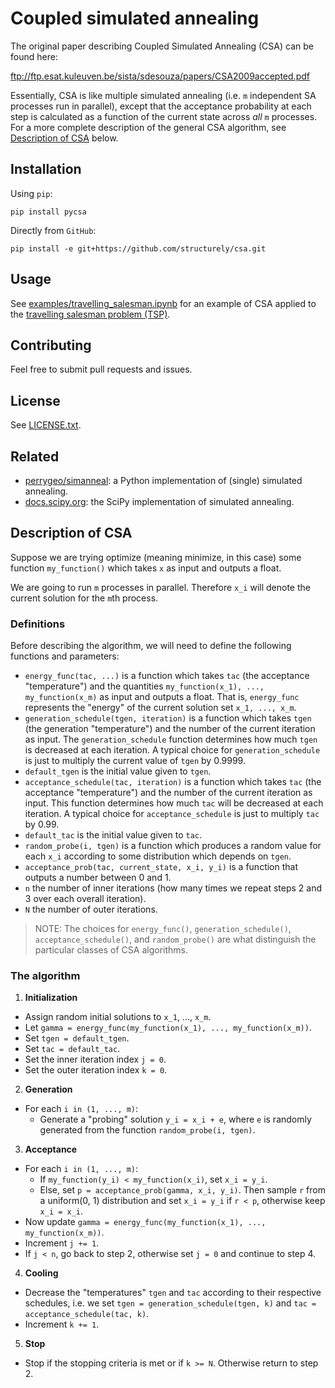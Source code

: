 # Coupled simulated annealing

The original paper describing Coupled Simulated Annealing (CSA) can be found here:

ftp://ftp.esat.kuleuven.be/sista/sdesouza/papers/CSA2009accepted.pdf

Essentially, CSA is like multiple simulated annealing (i.e. `m` independent SA processes run in parallel),
except that the acceptance probability at each step is calculated as a function of the current state
across *all* `m` processes. For a more complete description of the general CSA algorithm, see 
[Description of CSA](#description-of-csa) below.

## Installation

Using `pip`:

```
pip install pycsa
```

Directly from `GitHub`:

```
pip install -e git+https://github.com/structurely/csa.git
```

## Usage

See [examples/travelling_salesman.ipynb](https://github.com/structurely/csa/blob/master/examples/travelling_salesman.ipynb) for an example of CSA applied to the [travelling salesman problem (TSP)](https://en.wikipedia.org/wiki/Travelling_salesman_problem).

## Contributing

Feel free to submit pull requests and issues.

## License

See [LICENSE.txt](https://github.com/structurely/csa/blob/master/LICENSE.txt).

## Related

- [perrygeo/simanneal](https://github.com/perrygeo/simanneal): a Python implementation of (single) simulated 
annealing.
- [docs.scipy.org](https://docs.scipy.org/doc/scipy-0.15.1/reference/generated/scipy.optimize.anneal.html):
the SciPy implementation of simulated annealing.

## Description of CSA

Suppose we are trying optimize (meaning minimize, in this case) some function 
`my_function()` which takes `x` as input
and outputs a float.

We are going to run `m` processes in parallel. Therefore `x_i` will denote the current solution
for the `m`th process.

### Definitions

Before describing the algorithm, we will need to define the following functions and parameters:

- `energy_func(tac, ...)` is a function which takes `tac` (the acceptance "temperature") and the quantities 
`my_function(x_1), ..., my_function(x_m)` as input and outputs a float.
That is, `energy_func` represents the "energy" of the current solution set `x_1, ..., x_m`.
- `generation_schedule(tgen, iteration)` is a function which takes `tgen` (the generation "temperature") and the 
number of 
the current iteration as input. The `generation_schedule` function determines how much `tgen` is
decreased at each iteration. A typical choice for `generation_schedule` is just to multiply the current value 
of `tgen` by 0.9999.
- `default_tgen` is the initial value given to `tgen`.
- `acceptance_schedule(tac, iteration)` is a function which takes `tac` (the acceptance "temperature") and the number
of the current iteration as input. This function determines how much `tac` will be decreased at each
iteration. A typical choice for `acceptance_schedule` is just to multiply `tac` by 0.99.
- `default_tac` is the initial value given to `tac`.
- `random_probe(i, tgen)` is a function which produces a random value for each `x_i` according to
some distribution which depends on `tgen`.
- `acceptance_prob(tac, current_state, x_i, y_i)` is a function that outputs a number between 0 
and 1.
- `n` the number of inner iterations (how many times we repeat steps 2 and 3 over each overall iteration).
- `N` the number of outer iterations.

> NOTE: The choices for `energy_func()`, `generation_schedule()`, `acceptance_schedule()`,
and `random_probe()` are what distinguish the particular classes of CSA algorithms.

### The algorithm

1. **Initialization** 
  - Assign random initial solutions to `x_1`, ..., `x_m`.
  - Let `gamma = energy_func(my_function(x_1), ..., my_function(x_m))`.
  - Set `tgen = default_tgen`.
  - Set `tac = default_tac`.
  - Set the inner iteration index `j = 0`.
  - Set the outer iteration index `k = 0`.

2. **Generation**
  - For each `i in (1, ..., m)`:
    - Generate a "probing" solution `y_i = x_i + e`, where `e` is randomly generated
	from the function `random_probe(i, tgen)`.

3. **Acceptance**
  - For each `i in (1, ..., m)`:
    - If `my_function(y_i) < my_function(x_i)`, set `x_i = y_i`.
	- Else, set `p = acceptance_prob(gamma, x_i, y_i)`. Then sample `r` from a uniform(0, 1) distribution
	and set `x_i = y_i` if `r < p`, otherwise keep `x_i = x_i`.
  - Now update `gamma = energy_func(my_function(x_1), ..., my_function(x_m))`.
  - Increment `j += 1`.
  - If `j < n`, go back to step 2, otherwise set `j = 0` and continue to step 4.

4. **Cooling**
  - Decrease the "temperatures" `tgen` and `tac` according to their respective schedules,  i.e. we set `tgen = generation_schedule(tgen, k)` and 
  `tac = acceptance_schedule(tac, k)`.
  - Increment `k += 1`.

5. **Stop**
  - Stop if the stopping criteria is met or if `k >= N`. Otherwise return to step 2.
